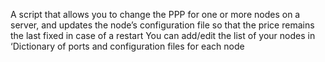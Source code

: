 A script that allows you to change the PPP for one or more nodes on a server, and updates the node’s configuration file so that the price remains the last fixed in case of a restart
You can add/edit the list of your nodes in ‘Dictionary of ports and configuration files for each node
